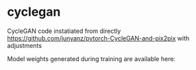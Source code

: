 # cyclegan
CycleGAN code instatiated from directly https://github.com/junyanz/pytorch-CycleGAN-and-pix2pix with adjustments

Model weights generated during training are available here: 
